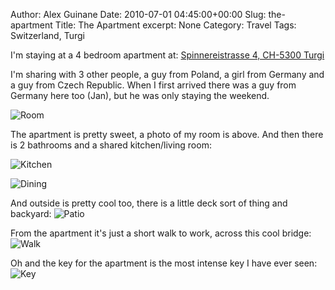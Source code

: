 Author: Alex Guinane
Date: 2010-07-01 04:45:00+00:00
Slug: the-apartment
Title: The Apartment
excerpt: None
Category: Travel
Tags: Switzerland, Turgi

I'm staying at a 4 bedroom apartment at: [Spinnereistrasse 4, CH-5300 Turgi](https://goo.gl/maps/dyhCfB9MG2F2)

I'm sharing with 3 other people, a guy from Poland, a girl from Germany and a guy from Czech Republic. When I first arrived there was a guy from Germany here too (Jan), but he was only staying the weekend.

![Room](/images/2010/2010-07-01-the-apartment/p1010730.jpg)

The apartment is pretty sweet, a photo of my room is above. And then there is 2 bathrooms and a shared kitchen/living room:

![Kitchen](/images/2010/2010-07-01-the-apartment/p1010733.jpg)

![Dining](/images/2010/2010-07-01-the-apartment/p1010735.jpg)

And outside is pretty cool too, there is a little deck sort of thing and backyard:
![Patio](/images/2010/2010-07-01-the-apartment/p1010736.jpg)

From the apartment it's just a short walk to work, across this cool bridge:
![Walk](/images/2010/2010-07-01-the-apartment/p1010802.jpg)

Oh and the key for the apartment is the most intense key I have ever seen:
![Key](/images/2010/2010-07-01-the-apartment/p1010755.jpg)
